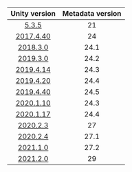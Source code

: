 | Unity version | Metadata version |
| :-----------: | :--------------: |
| [5.3.5](5.3.5f1/) |  21          |
| [2017.4.40](2017.4.40f1/) | 24   |
| [2018.3.0](2018.3.0f1/) | 24.1   |
| [2019.3.0](2019.3.0f6/) | 24.2   |
| [2019.4.14](2019.4.14f1/) | 24.3 |
| [2019.4.20](2019.4.20f1/) | 24.4 |
| [2019.4.40](2019.4.40f1/) | 24.5 |
| [2020.1.10](2020.1.10f1/) | 24.3 |
| [2020.1.17](2020.1.17f1/) | 24.4 |
| [2020.2.3](2020.2.3f1/)   | 27   |
| [2020.2.4](2020.2.4f1/)   | 27.1 |
| [2021.1.0](2021.1.0f1/)   | 27.2 |
| [2021.2.0](2021.2.0f1/)   | 29   |
